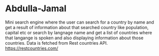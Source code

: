 # Abdulla-Jamal
Mini search engine where the user can search for a country by name and get a result of information about that searched country like population, capital etc
or search by langnage name and get a list of countries where that langange is spoken and also displaying information about those countries.
Data is fetched from Rest countries API.
https://restcountries.com/
